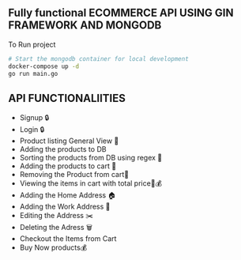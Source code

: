 ## **Fully functional ECOMMERCE API USING GIN FRAMEWORK AND MONGODB**


To Run project

```bash
# Start the mongodb container for local development
docker-compose up -d
go run main.go
```

## API FUNCTIONALIITIES

- Signup 🔒
- Login 🔒
- Product listing General View 👀
- Adding the products to DB
- Sorting the products from DB using regex 👀
- Adding the products to cart 🛒
- Removing the Product from cart🛒
- Viewing the items in cart with total price🛒💰
- Adding the Home Address 🏠
- Adding the Work Address 🏢
- Editing the Address ✂️
- Deleting the Adress 🗑️
- Checkout the Items from Cart
- Buy Now products💰
